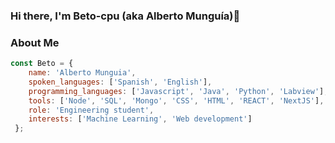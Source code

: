 ### Hi there, I'm Beto-cpu (aka Alberto Munguía)👋

### About Me
```Javascript
const Beto = {
    name: 'Alberto Munguia',
    spoken_languages: ['Spanish', 'English'],
    programming_languages: ['Javascript', 'Java', 'Python', 'Labview'],
    tools: ['Node', 'SQL', 'Mongo', 'CSS', 'HTML', 'REACT', 'NextJS'],
    role: 'Engineering student',
    interests: ['Machine Learning', 'Web development']
 };
```

